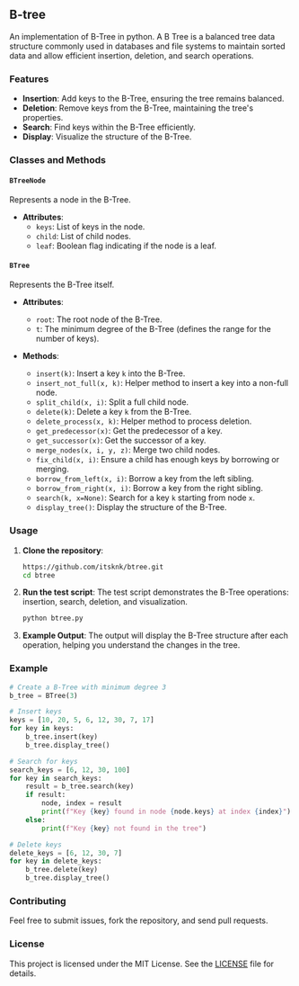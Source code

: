 ## B-tree
An implementation of B-Tree in python. A B Tree is a balanced tree data structure commonly used in databases and file systems to maintain sorted data and allow efficient insertion, deletion, and search operations.

### Features

- **Insertion**: Add keys to the B-Tree, ensuring the tree remains balanced.
- **Deletion**: Remove keys from the B-Tree, maintaining the tree's properties.
- **Search**: Find keys within the B-Tree efficiently.
- **Display**: Visualize the structure of the B-Tree.

### Classes and Methods

#### `BTreeNode`

Represents a node in the B-Tree.

- **Attributes**:
  - `keys`: List of keys in the node.
  - `child`: List of child nodes.
  - `leaf`: Boolean flag indicating if the node is a leaf.

#### `BTree`

Represents the B-Tree itself.

- **Attributes**:
  - `root`: The root node of the B-Tree.
  - `t`: The minimum degree of the B-Tree (defines the range for the number of keys).

- **Methods**:
  - `insert(k)`: Insert a key `k` into the B-Tree.
  - `insert_not_full(x, k)`: Helper method to insert a key into a non-full node.
  - `split_child(x, i)`: Split a full child node.
  - `delete(k)`: Delete a key `k` from the B-Tree.
  - `delete_process(x, k)`: Helper method to process deletion.
  - `get_predecessor(x)`: Get the predecessor of a key.
  - `get_successor(x)`: Get the successor of a key.
  - `merge_nodes(x, i, y, z)`: Merge two child nodes.
  - `fix_child(x, i)`: Ensure a child has enough keys by borrowing or merging.
  - `borrow_from_left(x, i)`: Borrow a key from the left sibling.
  - `borrow_from_right(x, i)`: Borrow a key from the right sibling.
  - `search(k, x=None)`: Search for a key `k` starting from node `x`.
  - `display_tree()`: Display the structure of the B-Tree.

### Usage

1. **Clone the repository**:
   ```sh
   https://github.com/itsknk/btree.git
   cd btree
   ```

2. **Run the test script**:
   The test script demonstrates the B-Tree operations: insertion, search, deletion, and visualization.
   ```sh
   python btree.py
   ```

3. **Example Output**:
   The output will display the B-Tree structure after each operation, helping you understand the changes in the tree.

### Example

```python
# Create a B-Tree with minimum degree 3
b_tree = BTree(3)

# Insert keys
keys = [10, 20, 5, 6, 12, 30, 7, 17]
for key in keys:
    b_tree.insert(key)
    b_tree.display_tree()

# Search for keys
search_keys = [6, 12, 30, 100]
for key in search_keys:
    result = b_tree.search(key)
    if result:
        node, index = result
        print(f"Key {key} found in node {node.keys} at index {index}")
    else:
        print(f"Key {key} not found in the tree")

# Delete keys
delete_keys = [6, 12, 30, 7]
for key in delete_keys:
    b_tree.delete(key)
    b_tree.display_tree()
```

### Contributing

Feel free to submit issues, fork the repository, and send pull requests.

### License

This project is licensed under the MIT License. See the [LICENSE](https://github.com/itsknk/btree/blob/master/LICENSE) file for details.
